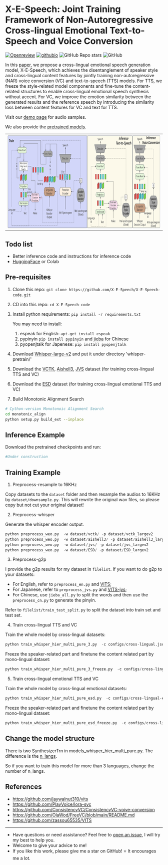 # X-E-Speech: Joint Training Framework of Non-Autoregressive Cross-lingual Emotional Text-to-Speech and Voice Conversion


[![Openreview](https://img.shields.io/badge/Anonymous-preprint-<COLOR>.svg)](https://openreview.net/forum?id=J4fL6FDz36)
[![githubio](https://img.shields.io/static/v1?message=Audio%20Samples&logo=Github&labelColor=grey&color=blue&logoColor=white&label=%20&style=flat)](https://X-E-Speech.github.io/X-E-Speech-demopage)
![GitHub Repo stars](https://img.shields.io/github/stars/X-E-Speech/X-E-Speech-code)
![GitHub](https://img.shields.io/github/license/X-E-Speech/X-E-Speech-code)



In this [paper](https://openreview.net/forum?id=J4fL6FDz36), we propose a cross-lingual emotional speech generation model, X-E-Speech, which achieves the disentanglement of speaker style and cross-lingual content features by jointly training non-autoregressive (NAR) voice conversion (VC) and text-to-speech (TTS) models. For TTS, we freeze the style-related model components and fine-tune the content-related structures to enable cross-lingual emotional speech synthesis without accent. For VC, we improve the emotion similarity between the generated results and the reference speech by introducing the similarity loss between content features for VC and text for TTS.

Visit our [demo page](https://X-E-Speech.github.io/X-E-Speech-demopage) for audio samples.

We also provide the [pretrained models](https://drive.google.com/drive/folders/1PHzFyqkOa_7O4TVI6vypZa8MIpU7nIbT?usp=sharing).

<table style="width:100%">
  <tr>
    <td><img src="x-speech-biger.png"  height="300"></td>
  </tr>
</table>

## Todo list

- Better inference code and instructions for inference code
- [HuggingFace](https://huggingface.co/x-e-speech/x-e-speech) or Colab

## Pre-requisites

1. Clone this repo: `git clone https://github.com/X-E-Speech/X-E-Speech-code.git`

2. CD into this repo: `cd X-E-Speech-code`

3. Install python requirements: `pip install -r requirements.txt`
   
   You may need to install:
   1. espeak for English: `apt-get install espeak`
   2. pypinyin `pip install pypinyin` and [jieba](https://github.com/fxsjy/jieba) for Chinese
   3. pyopenjtalk for Japenese: `pip install pyopenjtalk`

4. Download [Whisper-large-v2](https://openaipublic.azureedge.net/main/whisper/models/81f7c96c852ee8fc832187b0132e569d6c3065a3252ed18e56effd0b6a73e524/large-v2.pt) and put it under directory 'whisper-pretrain/'

5. Download the [VCTK](https://datashare.ed.ac.uk/handle/10283/3443), [Aishell3](https://www.openslr.org/93/), [JVS](https://sites.google.com/site/shinnosuketakamichi/research-topics/jvs_corpus) dataset (for training cross-lingual TTS and VC)

6. Download the [ESD](https://github.com/HLTSingapore/Emotional-Speech-Data) dataset (for training cross-lingual emotional TTS and VC)

7. Build Monotonic Alignment Search
```sh
# Cython-version Monotonoic Alignment Search
cd monotonic_align
python setup.py build_ext --inplace
```

## Inference Example

Download the pretrained checkpoints and run:

```python
#Under construction

```

## Training Example

1. Preprocess-resample to 16KHz

Copy datasets to the `dataset` folder and then resample the audios to 16KHz by `dataset/downsample.py`.
This will rewrite the original wav files, so please copy but not cut your original dataset!


2. Preprocess-whisper

Generate the whisper encoder output.

```python
python preprocess_weo.py  -w dataset/vctk/ -p dataset/vctk_largev2
python preprocess_weo.py  -w dataset/aishell3/ -p dataset/aishell3_largev2
python preprocess_weo.py  -w dataset/jvs/ -p dataset/jvs_largev2
python preprocess_weo.py  -w dataset/ESD/ -p dataset/ESD_largev2
```

3. Preprocess-g2p

I provide the g2p results for my dataset in `filelist`. If you want to do g2p to your datasets:

- For English, refer to `preprocess_en.py` and [VITS](https://github.com/jaywalnut310/vits/blob/main/preprocess.py);
- For Japanese, refer to `preprocess_jvs.py` and [VITS-jvs](https://github.com/zassou65535/VITS);
- For Chinese, use `jieba_all.py` to split the words and then use the `preprocess_cn.py` to generate the pinyin.

Refer to `filelist/train_test_split.py` to split the dataset into train set and test set.

4. Train cross-lingual TTS and VC

Train the whole model by cross-lingual datasets:

```python
python train_whisper_hier_multi_pure_3.py  -c configs/cross-lingual.json -m cross-lingual-TTS
```

Freeze the speaker-related part and finetune the content related part by mono-lingual dataset:

```python
python train_whisper_hier_multi_pure_3_freeze.py  -c configs/cross-lingual-emotional-freezefinetune-en.json -m cross-lingual-TTS-en
```

5. Train cross-lingual emotional TTS and VC

Train the whole model by cross-lingual emotional datasets:

```python
python train_whisper_hier_multi_pure_esd.py  -c configs/cross-lingual-emotional.json -m cross-lingual-emotional-TTS
```

Freeze the speaker-related part and finetune the content related part by mono-lingual dataset:

```python
python train_whisper_hier_multi_pure_esd_freeze.py  -c configs/cross-lingual-emotional-freezefinetune-en.json -m cross-lingual-emotional-TTS-en
```

## Change the model structure

There is two SynthesizerTrn in models_whisper_hier_multi_pure.py. The difference is the [n_langs](https://github.com/X-E-Speech/X-E-Speech-code/blob/9d2a3b0132a066f26aaa16fce3b126542688401a/models_whisper_hier_multi_pure.py#L869).

So if you want to train this model for more than 3 languages, change the number of n_langs.


## References

- https://github.com/jaywalnut310/vits
- https://github.com/PlayVoice/lora-svc
- https://github.com/ConsistencyVC/ConsistencyVC-voive-conversion
- https://github.com/OlaWod/FreeVC/blob/main/README.md
- https://github.com/zassou65535/VITS

---

- Have questions or need assistance? Feel free to [open an issue](https://github.com/X-E-Speech/X-E-Speech-code/issues/new), I will try my best to help you. 
- Welcome to give your advice to me!
- If you like this work, please give me a star on GitHub! ⭐️ It encourages me a lot.
